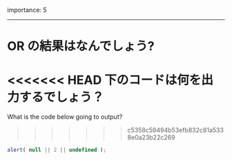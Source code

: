 importance: 5

---

# OR の結果はなんでしょう?

<<<<<<< HEAD
下のコードは何を出力するでしょう？
=======
What is the code below going to output?
>>>>>>> c5358c59494b53efb832c81a5338e0a23b22c269

```js
alert( null || 2 || undefined );
```
